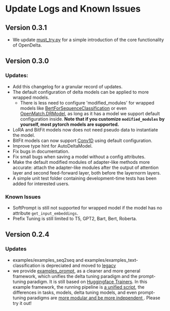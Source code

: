 # Update Logs and Known Issues

## Version 0.3.1
- We update [must_try.py](https://github.com/thunlp/OpenDelta/tree/main/examples/unittest/must_try.py) for a simple introduction of the core functionality of OpenDelta.


## Version 0.3.0
### Updates:
- Add this changelog for a granular record of updates.
- The default configuration of delta models can be applied to more wrapped models.
  - There is less need to configure 'modified_modules' for wrapped models like [BertForSequenceClassification](https://huggingface.co/docs/transformers/main/en/model_doc/bert#transformers.BertForSequenceClassification) or even [OpenMatch.DRModel](https://github.com/OpenMatch/OpenMatch/blob/master/src/openmatch/modeling/dense_retrieval_model.py#L37), as long as it has a model we support default configuration inside. **Note that if you customize `modified_modules` by yourself, most pytorch models are supported.**
- LoRA and BitFit models now does not need pseudo data to instantiate the model.
- BitFit models can now support [Conv1D](https://huggingface.co/docs/transformers/v4.23.1/en/internal/modeling_utils#transformers.Conv1D) using default configuration.
- Improve type hint for AutoDeltaModel.
- Fix bugs in documentation.
- Fix small bugs when saving a model without a config attributes.
- Make the default modified modules of adapter-like methods more accurate: attach the adapter-like modules after the output of attention layer and second feed-forward layer, both before the layernorm layers. 
- A simple unit test folder containing development-time tests has been added for interested users.


### Known Issues
- SoftPrompt is still not supported for wrapped model if the model has no attribute `get_input_embeddings`.
- Prefix Tuning is still limited to T5, GPT2, Bart, Bert, Roberta.

## Version 0.2.4
### Updates
- examples/examples_seq2seq and examples/examples_text-classification is depreciated and moved to [legacy](https://github.com/thunlp/OpenDelta/tree/main/examples/legacies)
- we provide [examples_prompt](https://github.com/thunlp/OpenDelta/tree/main/examples/examples_prompt), as a cleaner and more general framework, which unifies the delta tuning paradigm and the prompt-tuning paradigm. It is still based on [Huggingface Trainers](https://huggingface.co/docs/transformers/main_classes/trainer). In this example framework, the running pipeline is [a unified script](https://github.com/thunlp/OpenDelta/tree/main/examples/examples_prompt/src), the differences in tasks, models, delta tuning models, and even prompt-tuning paradigms are [more modular and be more independent ](https://github.com/thunlp/OpenDelta/tree/main/examples/examples_prompt/backbones). Please try it out!